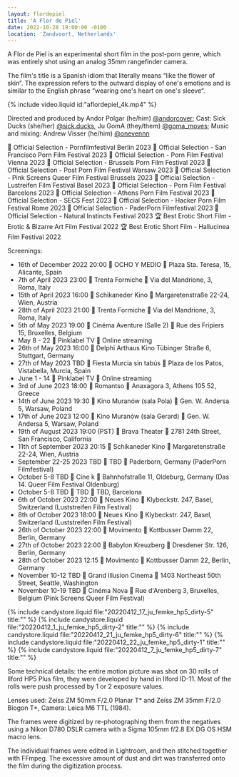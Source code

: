```yaml
---
layout: flordepiel
title: 'A Flor de Piel'
date: 2022-10-28 19:00:00 -0100
location: 'Zandvoort, Netherlands'
---
```


A Flor de Piel is an experimental short film in the post-porn genre, which was entirely shot using an analog 35mm rangefinder camera. 

The film's title is a Spanish idiom that literally means “like the flower of skin“. The expression refers to the outward display of one's emotions and is similar to the English phrase “wearing one&apos;s heart on one&apos;s sleeve“.

{% include video.liquid id:"aflordepiel_4k.mp4" %}

Directed and produced by Andor Polgar (he/him) [@andorcover](https://instagram.com/andorcover); Cast: Sick Ducks (she/her) [@sick.ducks](https://www.instagram.com/sick.ducks/), Ju GomA (they/them) [@goma_moves](https://www.instagram.com/goma_moves/); Music and mixing: Andrew Visser (he/him) [@onevennn](https://www.instagram.com/onevennn/)

🌿 Official Selection - Pornfilmfestival Berlin 2023
🌿 Official Selection - San Francisco Porn Film Festival 2023
🌿 Official Selection - Porn Film Festival Vienna 2023
🌿 Official Selection - Brussels Porn Film Festival 2023
🌿 Official Selection - Post Porn Film Festival Warsaw 2023
🌿 Official Selection - Pink Screens Queer Film Festival Brussels 2023
🌿 Official Selection - Lustreifen Film Festival Basel 2023
🌿 Official Selection - Porn Film Festival Barcelons 2023
🌿 Official Selection - Athens Porn Film Festival 2023
🌿 Official Selection - SECS Fest 2023
🌿 Official Selection - Hacker Porn Film Festival Rome 2023
🌿 Official Selection - PaderPorn Filmfestival 2023
🌿 Official Selection - Natural Instincts Festival 2023
🏆 Best Erotic Short Film - Erotic & Bizarre Art Film Festival 2022
🏆 Best Erotic Short Film - Hallucinea Film Festival 2022

Screenings:<br />
- 16th of December 2022 20:00 🎦 OCHO Y MEDIO 📍 Plaza Sta. Teresa, 15, Alicante, Spain
- 7th of April 2023 23:00 🎦 Trenta Formiche 📍 Via del Mandrione, 3, Roma, Italy
- 15th of April 2023 16:00 🎦 Schikaneder Kino 📍 Margaretenstraße 22-24, Wien, Austria
- 28th of April 2023 21:00 🎦 Trenta Formiche 📍 Via del Mandrione, 3, Roma, Italy
- 5th of May 2023 19:00 🎦 Cinéma Aventure (Salle 2) 📍 Rue des Fripiers 15, Bruxelles, Belgium
- May 8 - 22 🎦 Pinklabel TV 📍 Online streaming
- 26th of May 2023 16:00 🎦 Delphi Arthaus Kino Tübinger Straße 6, Stuttgart, Germany
- 27th of May 2023 TBD 🎦 Fiesta Murcia sin tabús 📍 Plaza de los Patos, Vistabella, Murcia, Spain
- June 1 - 14 🎦 Pinklabel TV 📍 Online streaming
- 3rd of June 2023 18:00 🎦 Romantso 📍 Anaxagora 3, Athens 105 52, Greece
- 14th of June 2023 19:30 🎦 Kino Muranów (sala Pola) 📍 Gen. W. Andersa 5, Warsaw, Poland
- 17th of June 2023 12:00 🎦 Kino Muranów (sala Gerard) 📍 Gen. W. Andersa 5, Warsaw, Poland
- 19th of August 2023 19:00 (PST) 🎦 Brava Theater 📍 2781 24th Street, San Francisco, California
- 11th of September 2023 20:15 🎦 Schikaneder Kino 📍 Margaretenstraße 22-24, Wien, Austria
- September 22-25 2023 TBD 🎦 TBD 📍 Paderborn, Germany (PaderPorn Filmfestival)
- October 5-8 TBD 🎦 Cine k 📍 Bahnhofstraße 11, Oldeburg, Germany (Das 14. Queer Film Festival Oldenburg)
- October 5-8 TBD 🎦 TBD 📍 TBD, Barcelona
- 6th of October 2023 22:00 🎦 Neues Kino 📍 Klybeckstr. 247, Basel, Switzerland (Luststreifen Film Festival)
- 8th of October 2023 18:00 🎦 Neues Kino 📍 Klybeckstr. 247, Basel, Switzerland (Luststreifen Film Festival)
- 26th of October 2023 22:00 🎦 Movimento 📍 Kottbusser Damm 22, Berlin, Germany
- 27th of October 2023 22:00 🎦 Babylon Kreuzberg 📍 Dresdener Str. 126, Berlin, Germany
- 28th of October 2023 12:15 🎦 Movimento 📍 Kottbusser Damm 22, Berlin, Germany
- November 10-12 TBD 🎦 Grand Illusion Cinema 📍 1403 Northeast 50th Street, Seattle, Washington
- November 10-19 TBD 🎦 Cinéma Nova 📍 Rue d'Arenberg 3, Bruxelles, Belgium (Pink Screens Queer Film Festival)

{% include candystore.liquid file:"20220412_17_ju_femke_hp5_dirty-5" title:"" %}
{% include candystore.liquid file:"20220412_1_ju_femke_hp5_dirty-2" title:"" %}
{% include candystore.liquid file:"20220412_21_ju_femke_hp5_dirty-6" title:"" %}
{% include candystore.liquid file:"20220412_22_ju_femke_hp5_dirty-1" title:"" %}
{% include candystore.liquid file:"20220412_7_ju_femke_hp5_dirty-7" title:"" %}

Some technical details: the entire motion picture was shot on 30 rolls of Ilford HP5 Plus film, they were developed by hand in Ilford ID-11. Most of the rolls were push processed by 1 or 2 exposure values.

Lenses used: Zeiss ZM 50mm F/2.0 Planar T* and Zeiss ZM 35mm F/2.0 Biogon T*, Camera: Leica M6 TTL (1984).

The frames were digitized by re-photographing them from the negatives using a Nikon D780 DSLR camera with a Sigma 105mm f/2.8 EX DG OS HSM macro lens.

The individual frames were edited in Lightroom, and then stitched together with FFmpeg. The excessive amount of dust and dirt was transferred onto the film during the digitization process.
